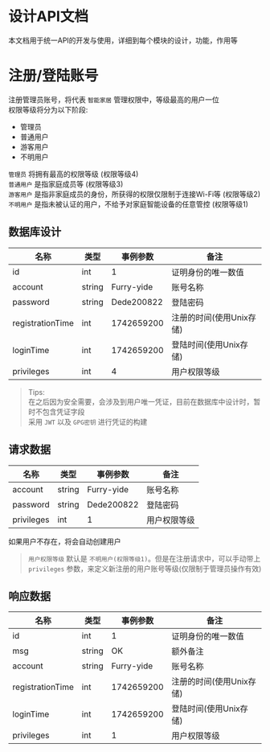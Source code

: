 # 设计API文档
本文档用于统一API的开发与使用，详细到每个模块的设计，功能，作用等

# 注册/登陆账号
注册管理员账号，将代表 `智能家居` 管理权限中，等级最高的用户一位 \
权限等级将分为以下阶段:
- 管理员
- 普通用户
- 游客用户
- 不明用户

`管理员` 将拥有最高的权限等级 (权限等级4) \
`普通用户` 是指家庭成员等 (权限等级3) \
`游客用户` 是指非家庭成员的身份，所获得的权限仅限制于连接Wi-Fi等 (权限等级2) \
`不明用户` 是指未被认证的用户，不给予对家庭智能设备的任意管控 (权限等级1)


## 数据库设计

| 名称               | 类型     | 事例参数       | 备注              |
|------------------|--------|------------|-----------------|
| id               | int    | 1          | 证明身份的唯一数值       |
| account          | string | Furry-yide | 账号名称            |
| password         | string | Dede200822 | 登陆密码            |
| registrationTime | int    | 1742659200 | 注册的时间(使用Unix存储) |
| loginTime        | int    | 1742659200 | 登陆时间(使用Unix存储)  |
| privileges       | int    | 4          | 用户权限等级          |

[//]: # (| voucher          | string |            |                 |)
> Tips: \
> 在之后因为安全需要，会涉及到用户唯一凭证，目前在数据库中设计时，暂时不包含凭证字段 \
> 采用 `JWT` 以及 `GPG密钥` 进行凭证的构建


## 请求数据
| 名称               | 类型     | 事例参数       | 备注              |
|------------------|--------|------------|-----------------|
| account          | string | Furry-yide | 账号名称            |
| password         | string | Dede200822 | 登陆密码            |
| privileges       | int    | 1          | 用户权限等级          |
如果用户不存在，将会自动创建用户
> `用户权限等级` 默认是 `不明用户(权限等级1)`。但是在注册请求中，可以手动带上 `privileges` 参数，来定义新注册的用户账号等级(仅限制于管理员操作有效)


## 响应数据
| 名称               | 类型     | 事例参数       | 备注              |
|------------------|--------|------------|-----------------|
| id               | int    | 1          | 证明身份的唯一数值       |
| msg              | string | OK         | 额外备注            |
| account          | string | Furry-yide | 账号名称            |
| registrationTime | int    | 1742659200 | 注册的时间(使用Unix存储) |
| loginTime        | int    | 1742659200 | 登陆时间(使用Unix存储)  |
| privileges       | int    | 1          | 用户权限等级          |